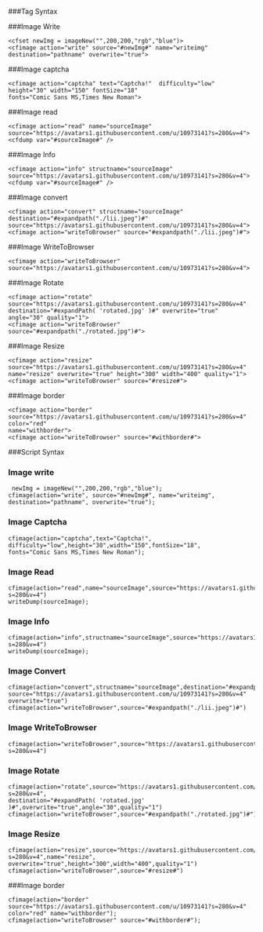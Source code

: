 ###Tag Syntax

###Image Write
```lucee
<cfset newImg = imageNew("",200,200,"rgb","blue")>
<cfimage action="write" source="#newImg#" name="writeimg" destination="pathname" overwrite="true">
```
###Image captcha
```lucee
<cfimage action="captcha" text="Captcha!"  difficulty="low" height="30" width="150" fontSize="18" 
fonts="Comic Sans MS,Times New Roman">
```
###Image read
```lucee
<cfimage action="read" name="sourceImage" source="https://avatars1.githubusercontent.com/u/10973141?s=280&v=4">
<cfdump var="#sourceImage#" />
```
###Image Info
```lucee
<cfimage action="info" structname="sourceImage" source="https://avatars1.githubusercontent.com/u/10973141?s=280&v=4">
<cfdump var="#sourceImage#" />

```
###Image convert
```lucee
<cfimage action="convert" structname="sourceImage" destination="#expandpath("./lii.jpeg")#" 
source="https://avatars1.githubusercontent.com/u/10973141?s=280&v=4">
<cfimage action="writeToBrowser" source="#expandpath("./lii.jpeg")#">
```
###Image WriteToBrowser
```lucee
<cfimage action="writeToBrowser" source="https://avatars1.githubusercontent.com/u/10973141?s=280&v=4">
```
###Image Rotate
```lucee
<cfimage action="rotate" source="https://avatars1.githubusercontent.com/u/10973141?s=280&v=4" 
destination="#expandPath( 'rotated.jpg' )#" overwrite="true" angle="30" quality="1">
<cfimage action="writeToBrowser" source="#expandpath("./rotated.jpg")#">
```
###Image Resize
```lucee
<cfimage action="resize" source="https://avatars1.githubusercontent.com/u/10973141?s=280&v=4" 
name="resize" overwrite="true" height="300" width="400" quality="1">
<cfimage action="writeToBrowser" source="#resize#">

```
###Image border
```lucee
<cfimage action="border" source="https://avatars1.githubusercontent.com/u/10973141?s=280&v=4" color="red" 
name="withborder">
<cfimage action="writeToBrowser" source="#withborder#">
```
###Script Syntax

### Image write
```luceescript
 newImg = imageNew("",200,200,"rgb","blue");
cfimage(action="write", source="#newImg#", name="writeimg", destination="pathname", overwrite="true");
```
### Image Captcha
```luceescript
cfimage(action="captcha",text="Captcha!", difficulty="low",height="30",width="150",fontSize="18",
fonts="Comic Sans MS,Times New Roman");
```
### Image Read
```luceescript
cfimage(action="read",name="sourceImage",source="https://avatars1.githubusercontent.com/u/10973141?s=280&v=4")
writeDump(sourceImage);
```
### Image Info
```luceescript
cfimage(action="info",structname="sourceImage",source="https://avatars1.githubusercontent.com/u/10973141?s=280&v=4")
writeDump(sourceImage);
```
### Image Convert
```luceescript
cfimage(action="convert",structname="sourceImage",destination="#expandpath("./lii.jpeg")#",
source="https://avatars1.githubusercontent.com/u/10973141?s=280&v=4" overwrite="true")
cfimage(action="writeToBrowser",source="#expandpath("./lii.jpeg")#")
```
### Image WriteToBrowser
```luceescript
cfimage(action="writeToBrowser",source="https://avatars1.githubusercontent.com/u/10973141?s=280&v=4")
```
### Image Rotate
```luceescript
cfimage(action="rotate",source="https://avatars1.githubusercontent.com/u/10973141?s=280&v=4",
destination="#expandPath( 'rotated.jpg' )#",overwrite="true",angle="30",quality="1")
cfimage(action="writeToBrowser",source="#expandpath("./rotated.jpg")#")
```

### Image Resize
```luceescript
cfimage(action="resize",source="https://avatars1.githubusercontent.com/u/10973141?s=280&v=4",name="resize",
overwrite="true",height="300",width="400",quality="1")
cfimage(action="writeToBrowser",source="#resize#")
```
###Image border

```luceescript
cfimage(action="border" source="https://avatars1.githubusercontent.com/u/10973141?s=280&v=4" color="red" name="withborder");
cfimage(action="writeToBrowser" source="#withborder#");

```
